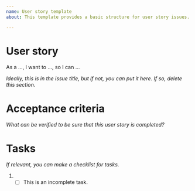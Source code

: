 ```yaml
---
name: User story template
about: This template provides a basic structure for user story issues.

---
```


# User story
As a ..., I want to ..., so I can ...

*Ideally, this is in the issue title, but if not, you can put it here. If so, delete this section.*

# Acceptance criteria
*What can be verified to be sure that this user story is completed?*

# Tasks
*If relevant, you can make a checklist for tasks.*

1. - [ ] This is an incomplete task.
